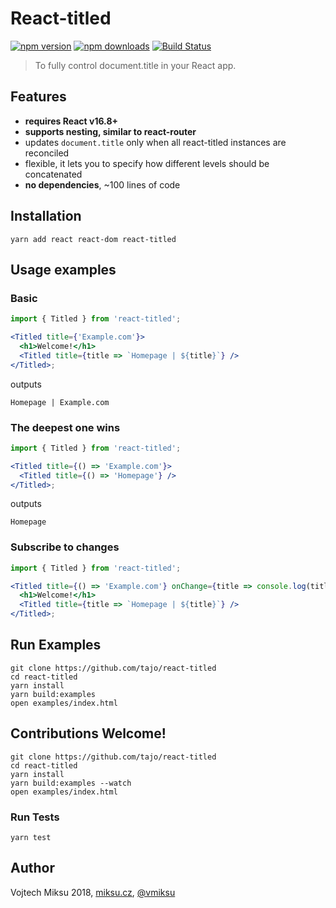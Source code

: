 # React-titled

[![npm version](https://img.shields.io/npm/v/react-titled.svg?style=flat-square)](https://www.npmjs.com/package/react-titled)
[![npm downloads](https://img.shields.io/npm/dm/react-titled.svg?style=flat-square)](https://www.npmjs.com/package/react-titled)
[![Build Status](https://github.com/tajo/react-titled/actions/workflows/ci.yml/badge.svg?branch=master)](https://github.com/tajo/react-titled/actions/workflows/ci.yml)

> To fully control document.title in your React app.

## Features

* **requires React v16.8+**
* **supports nesting, similar to react-router**
* updates `document.title` only when all react-titled instances are reconciled
* flexible, it lets you to specify how different levels should be concatenated
* **no dependencies**, ~100 lines of code

## Installation

```shell
yarn add react react-dom react-titled
```

## Usage examples

### Basic

```jsx
import { Titled } from 'react-titled';

<Titled title={'Example.com'}>
  <h1>Welcome!</h1>
  <Titled title={title => `Homepage | ${title}`} />
</Titled>;
```

outputs

```
Homepage | Example.com
```

### The deepest one wins

```jsx
import { Titled } from 'react-titled';

<Titled title={() => 'Example.com'}>
  <Titled title={() => 'Homepage'} />
</Titled>;
```

outputs

```
Homepage
```

### Subscribe to changes

```jsx
import { Titled } from 'react-titled';

<Titled title={() => 'Example.com'} onChange={title => console.log(title)}>
  <h1>Welcome!</h1>
  <Titled title={title => `Homepage | ${title}`} />
</Titled>;
```

## Run Examples

```shell
git clone https://github.com/tajo/react-titled
cd react-titled
yarn install
yarn build:examples
open examples/index.html
```

## Contributions Welcome!

```shell
git clone https://github.com/tajo/react-titled
cd react-titled
yarn install
yarn build:examples --watch
open examples/index.html
```

### Run Tests

```
yarn test
```

## Author

Vojtech Miksu 2018, [miksu.cz](https://miksu.cz), [@vmiksu](https://twitter.com/vmiksu)
